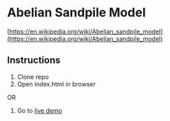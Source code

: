 # Abelian Sandpile Model

[https://en.wikipedia.org/wiki/Abelian_sandpile_model](https://en.wikipedia.org/wiki/Abelian_sandpile_model)

## Instructions

1. Clone repo
2. Open index.html in browser

OR

1. Go to [live demo](http://abmicyau.github.io/sandpile)
